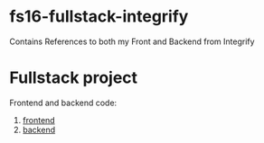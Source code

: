 # fs16-fullstack-integrify
Contains References to both my Front and Backend from Integrify


# Fullstack project

Frontend and backend code:

1. [frontend](https://github.com/haiderali27/fs16_6-frontend-project-integrify)
2. [backend](https://github.com/haiderali27/fs-backend-integrify/tree/personal)
